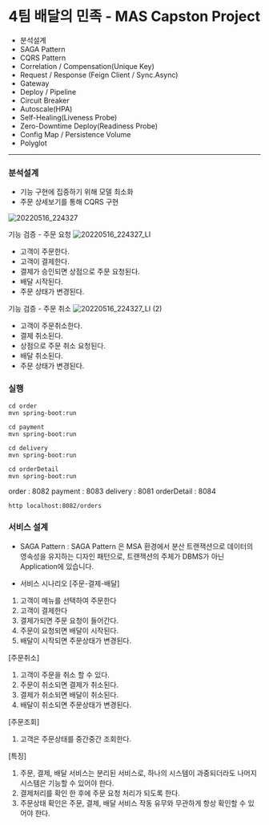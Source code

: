 # 4팀 배달의 민족 - MAS Capston Project

- 분석설계
- SAGA Pattern
- CQRS Pattern
- Correlation / Compensation(Unique Key)
- Request / Response (Feign Client / Sync.Async)
- Gateway
- Deploy / Pipeline
- Circuit Breaker
- Autoscale(HPA)
- Self-Healing(Liveness Probe)
- Zero-Downtime Deploy(Readiness Probe)
- Config Map / Persistence Volume
- Polyglot

---

### 분석설계
- 기능 구현에 집중하기 위해 모델 최소화
- 주문 상세보기를 통해 CQRS 구현

![20220516_224327](https://user-images.githubusercontent.com/25494054/168607817-35bc6c76-4763-4f82-8b68-cddafd15d713.png)

기능 검증 - 주문 요청
![20220516_224327_LI](https://user-images.githubusercontent.com/25494054/168608474-a89cd66c-bb35-47ff-acfa-a038dfb2aa45.jpg)
- 고객이 주문한다.
- 고객이 결제한다.
- 결제가 승인되면 상점으로 주문 요청된다.
- 배달 시작된다.
- 주문 상태가 변경된다.

기능 검증 - 주문 취소
![20220516_224327_LI (2)](https://user-images.githubusercontent.com/25494054/168608490-9e503939-9bd0-49cf-81b8-f5690bffe006.jpg)
- 고객이 주문취소한다.
- 결제 취소된다.
- 상점으로 주문 취소 요청된다.
- 배달 취소된다.
- 주문 상태가 변경된다.

### 실행
```
cd order
mvn spring-boot:run
```

```
cd payment
mvn spring-boot:run
```

```
cd delivery
mvn spring-boot:run
```

```
cd orderDetail
mvn spring-boot:run
```

order : 8082
payment : 8083
delivery : 8081
orderDetail : 8084

```
http localhost:8082/orders
```

### 서비스 설계 
- SAGA Pattern : SAGA Pattern 은 MSA 환경에서 분산 트랜잭션으로 데이터의 영속성을 유지하는 디자인 패턴으로, 트랜잭션의 주체가 DBMS가 아닌 Application에 있습니다.

- 서비스 시나리오
[주문-결제-배달]
1. 고객이 메뉴를 선택하여 주문한다
2. 고객이 결제한다
3. 결제가되면 주문 요청이 들어간다.
4. 주문이 요청되면 배달이 시작된다.
5. 배달이 시작되면 주문상태가 변경된다.

[주문취소]
1. 고객이 주문을 취소 할 수 있다.
2. 주문이 취소되면 결제가 취소된다.
3. 결제가 취소되면 배달이 취소된다.
4. 배달이 취소되면 주문상태가 변경된다.

[주문조회]
1. 고객은 주문상태를 중간중간 조회한다.

[특징]
1. 주문, 결제, 배달 서비스는 분리된 서비스로, 하나의 시스템이 과중되더라도 나머지 시스템은 기능할 수 있어야 한다. 
2. 결제처리를 확인 한 후에 주문 요청 처리가 되도록 한다. 
3. 주문상태 확인은 주문, 결제, 배달 서비스 작동 유무와 무관하게 항상 확인할 수 있어야 한다. 

